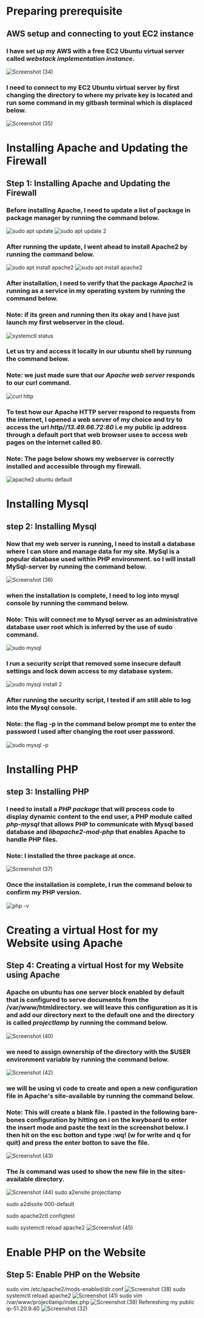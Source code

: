 # Preparing prerequisite
## AWS setup and connecting to yout EC2 instance
### I have set up my AWS with a free EC2 Ubuntu virtual server called *webstack implementation instance*.
![Screenshot (34)](https://github.com/ebeuna/project-2/assets/140742446/d74e171c-3533-4f59-a318-9fd73d14cedb)
### I need to connect to my EC2 Ubuntu virtual server by first changing the directory to where my private key is located and run some command in my gitbash terminal which is displaced below. 
![Screenshot (35)](https://github.com/ebeuna/project-2/assets/140742446/ebb2f64e-78e1-4021-8fe7-ec6c8d58c62a)
# Installing Apache and Updating the Firewall
## Step 1: Installing Apache and Updating the Firewall
### Before installing Apache, I need to update a list of package in package manager by running the command below.
![sudo apt update](https://github.com/ebeuna/project-2/assets/140742446/84b7a38a-29b6-4871-8a7e-ba05a5225101)
![sudo apt update 2](https://github.com/ebeuna/project-2/assets/140742446/c057c658-641b-4a48-aa0d-9e042d00dc22)
### After running the update, I went ahead to install Apache2 by running the command below.
![sudo apt install apache2](https://github.com/ebeuna/project-2/assets/140742446/ad5d8e01-68de-42f8-8595-51a161198c49)
![sudo apt install apache2](https://github.com/ebeuna/project-2/assets/140742446/47771622-4fa2-4a40-a259-b2af62478766)
### After installation, I need to verify that the package *Apache2* is running as a service in my operating system by running the command below.
### Note: if its green and running then its okay and I have just launch my first webserver in the cloud.
![systemctl status](https://github.com/ebeuna/project-2/assets/140742446/40e44463-4f8f-42cf-94c1-5a30e2ba4bd4)
### Let us try and access it locally in our ubuntu shell by runnung the command below.
### Note: we just made sure that our *Apache web server* responds to our curl command.
![curl http](https://github.com/ebeuna/project-2/assets/140742446/c532eefc-0c89-4685-a27b-15e1564d3afd)
### To test how our Apache HTTP server respond to requests from the internet, I opened a web server of my choice and try to access the url *http//13.49.66.72:80* i.e my public ip address through a default port that web browser uses to access web pages on the internet called 80. 
### Note: The page below shows my webserver is correctly installed and accessible through my firewall.
![apache2 ubuntu default](https://github.com/ebeuna/project-2/assets/140742446/7b2841c4-6411-4ad7-ba93-afdf4b1af72d)
# Installing Mysql
## step 2: Installing Mysql
### Now that my web server is running, I need to install a database where I can store and manage data for my site. MySql is a popular database used within PHP environment. so I will install MySql-server by running the command below.
![Screenshot (36)](https://github.com/ebeuna/project-2/assets/140742446/19cd841a-6df8-467a-88dd-c584fa964e9c)
### when the installation is complete, I need to log into mysql console by running the command below.
### Note: This will connect me to Mysql server as an administrative database user root which is inferred by the use of sudo command.
![sudo mysql](https://github.com/ebeuna/project-2/assets/140742446/cbc422c4-4a1d-4f15-9c19-d4acf799b92c)
### I run a security script that removed some insecure default settings and lock down access to my database system.
![sudo mysql install 2](https://github.com/ebeuna/project-2/assets/140742446/8ba90eac-a24a-47d9-b689-88ff498ccea2)
### After running the security script, I tested if am still able to log into the Mysql console.
### Note: the flag -p in the command below prompt me to enter the password I used after changing the root user password.
![sudo mysql -p](https://github.com/ebeuna/project-2/assets/140742446/1e8170d2-4881-48c7-b797-0c9b78d0af58)
# Installing PHP
## step 3: Installing PHP
### I need to install a *PHP package* that will process code to display dynamic content to the end user, a PHP module called *php-mysql* that allows PHP to communicate with Mysql based database and *libapache2-mod-php* that enables Apache to handle PHP files. 
### Note: I installed the three package at once.
![Screenshot (37)](https://github.com/ebeuna/project-2/assets/140742446/9e10b336-da91-4ac9-971b-61029ec9473c)
### Once the installation is complete, I run the command below to confirm my PHP version.
![php -v](https://github.com/ebeuna/project-2/assets/140742446/cf393714-b5de-43a7-85cc-8c1d56a338ce)
# Creating a virtual Host for my Website using Apache
## Step 4: Creating a virtual Host for my Website using Apache
### Apache on ubuntu has one server block enabled by default that is configured to serve documents from the /var/www/htmldirectory. we will leave this configuration as it is and add our directory next to the default one and the directory is called *projectlamp* by running the command below. 
![Screenshot (40)](https://github.com/ebeuna/project-2/assets/140742446/014ba275-1316-481c-bffb-839b89c611ba)
### we need to assign ownership of the directory with the $USER environment variable by running the command below.
![Screenshot (42)](https://github.com/ebeuna/project-2/assets/140742446/72b280c6-4f3b-4d5d-9fb1-791828ecc0b9)
### we will be using vi code to create and open a new configuration file in Apache's site-available by running the command below.
### Note: This will create a blank file. I pasted in the following bare-bones configuration by hitting on i on the kwyboard to enter the insert mode and paste the text in the screenshot below. I then hit on the esc botton and type :wq! (w for write and q for quit) and press the enter botton to save the file.
![Screenshot (43)](https://github.com/ebeuna/project-2/assets/140742446/09ab9079-4d91-4c2f-ad4d-a649e9f65519)
### The *ls* command was used to show the new file in the sites-available directory. 
![Screenshot (44)](https://github.com/ebeuna/project-2/assets/140742446/07d44ede-7335-4afd-8b47-74ac00b32358)
sudo a2ensite projectlamp

sudo a2dissite 000-default

sudo apache2ctl configtest

sudo systemctl reload apache2
![Screenshot (45)](https://github.com/ebeuna/project-2/assets/140742446/82011714-d2c7-43cc-9afe-afb73038378c)
# Enable PHP on the Website
## Step 5: Enable PHP on the Website
sudo vim /etc/apache2/mods-enabled/dir.conf
![Screenshot (38)](https://github.com/ebeuna/project-2/assets/140742446/d201dd5e-e9cb-4a32-a4e3-3f8732e73359)
sudo systemctl reload apache2
![Screenshot (41)](https://github.com/ebeuna/project-2/assets/140742446/acb35a4c-3bd5-46ce-a233-e46b446a112a)
sudo vim /var/www/projectlamp/index.php
![Screenshot (39)](https://github.com/ebeuna/project-2/assets/140742446/4e16718b-e9dd-47c0-b868-ee5184169a0d)
Refereshing my public ip-51.20.9.40
![Screenshot (32)](https://github.com/ebeuna/project-2/assets/140742446/493146c9-7026-42e8-8f3b-b2bf72026810)



